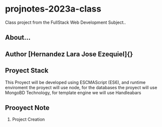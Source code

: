 # projnotes-2023a-class
Class project from  the FullStack Web Development
Subject..

## About...
**Author** [Hernandez Lara Jose Ezequiel]{}
----

## Proyect Stack

This Proyect will be developed using ESCMAScript (ES6), and runtime enviroment the proyect will use node, for the 
databases the proyect will use MongoBD Technology, for template engine we will use Handleabars

## Prooyect Note 
1. Project Creation
